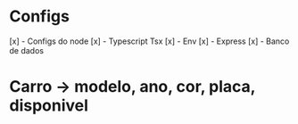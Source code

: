# Configs

[x] - Configs do node
[x] - Typescript Tsx
[x] - Env
[x] - Express
[x] - Banco de dados

# Carro -> modelo, ano, cor, placa, disponivel


